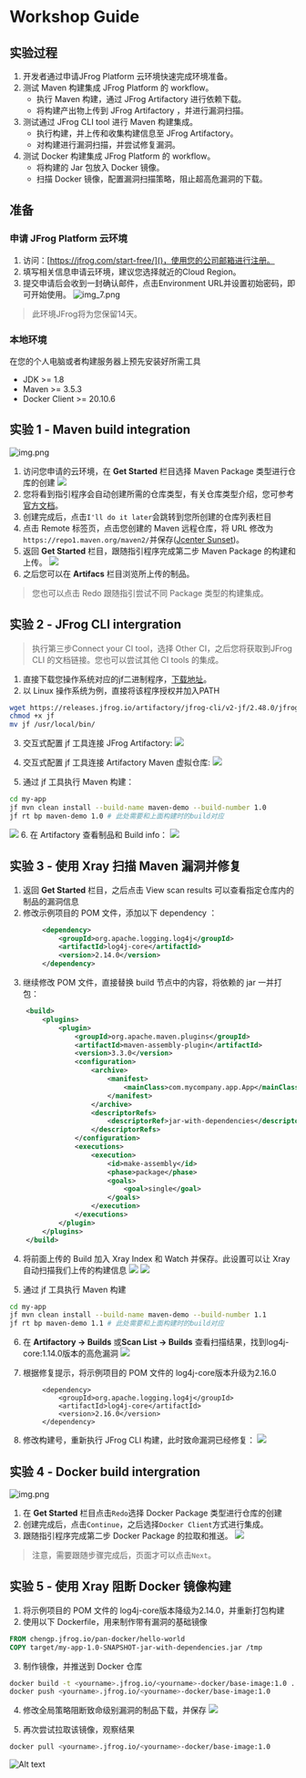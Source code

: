 
# Workshop Guide

## 实验过程
1. 开发者通过申请JFrog Platform 云环境快速完成环境准备。
2. 测试 Maven 构建集成 JFrog Platform 的 workflow。
   - 执行 Maven 构建，通过 JFrog Artifactory 进行依赖下载。
   - 将构建产出物上传到 JFrog Artifactory ，并进行漏洞扫描。
3. 测试通过 JFrog CLI tool 进行 Maven 构建集成。
   - 执行构建，并上传和收集构建信息至 JFrog Artifactory。
   - 对构建进行漏洞扫描，并尝试修复漏洞。
4. 测试 Docker 构建集成 JFrog Platform 的 workflow。
   - 将构建的 Jar 包放入 Docker 镜像。
   - 扫描 Docker 镜像，配置漏洞扫描策略，阻止超高危漏洞的下载。
        
## 准备
### 申请 JFrog Platform 云环境 
1. 访问：[https://jfrog.com/start-free/]()，使用您的公司邮箱进行注册。
2. 填写相关信息申请云环境，建议您选择就近的Cloud Region。
3. 提交申请后会收到一封确认邮件，点击Environment URL并设置初始密码，即可开始使用。
![img_7.png](images/img_7.png)

> 此环境JFrog将为您保留14天。

### 本地环境
在您的个人电脑或者构建服务器上预先安装好所需工具
-  JDK >= 1.8
-  Maven >= 3.5.3
-  Docker Client >= 20.10.6

## 实验 1 - Maven build integration
![img.png](images/img-18.png)

1. 访问您申请的云环境，在 **Get Started** 栏目选择 Maven Package 类型进行仓库的创建
![](images/image.png)
2. 您将看到指引程序会自动创建所需的仓库类型，有关仓库类型介绍，您可参考[官方文档](https://jfrog.com/help/r/jfrog-artifactory-documentation/repository-management)。
3. 创建完成后，点击`I'll do it later`会跳转到您所创建的仓库列表栏目
4. 点击 Remote 标签页，点击您创建的 Maven 远程仓库，将 URL 修改为`https://repo1.maven.org/maven2/`并保存([Jcenter Sunset](https://jfrog.com/blog/into-the-sunset-bintray-jcenter-gocenter-and-chartcenter/))。
5. 返回 **Get Started** 栏目，跟随指引程序完成第二步 Maven Package 的构建和上传。
![](images/image-5.png)
6. 之后您可以在 **Artifacs** 栏目浏览所上传的制品。
> 您也可以点击 Redo 跟随指引尝试不同 Package 类型的构建集成。
## 实验 2 - JFrog CLI intergration
> 执行第三步Connect your CI tool，选择 Other CI，之后您将获取到JFrog CLI 的文档链接。您也可以尝试其他 CI tools 的集成。
1. 直接下载您操作系统对应的jf二进制程序，[下载地址](https://releases.jfrog.io/artifactory/jfrog-cli/v2-jf/2.48.0/)。
2. 以 Linux 操作系统为例，直接将该程序授权并加入PATH
```sh
wget https://releases.jfrog.io/artifactory/jfrog-cli/v2-jf/2.48.0/jfrog-cli-linux-amd64/jf
chmod +x jf
mv jf /usr/local/bin/
```
3. 交互式配置 jf 工具连接 JFrog Artifactory:
![](images/image-6.png)

4. 交互式配置 jf 工具连接 Artifactory Maven 虚拟仓库:
![](images/image-7.png)

5. 通过 jf 工具执行 Maven 构建：
```sh
cd my-app
jf mvn clean install --build-name maven-demo --build-number 1.0
jf rt bp maven-demo 1.0 # 此处需要和上面构建时的build对应
```
![](images/image-8.png)
6. 在 Artifactory 查看制品和 Build info：
![](images/image-9.png)


## 实验 3 - 使用 Xray 扫描 Maven 漏洞并修复
1. 返回 **Get Started** 栏目，之后点击 View scan results 可以查看指定仓库内的制品的漏洞信息
2. 修改示例项目的 POM 文件，添加以下 dependency ：
```xml
		<dependency>
			<groupId>org.apache.logging.log4j</groupId>
			<artifactId>log4j-core</artifactId>
			<version>2.14.0</version>
		</dependency>
```
3. 继续修改 POM 文件，直接替换 build 节点中的内容，将依赖的 jar 一并打包：
```xml
    <build>
        <plugins>
            <plugin>
                <groupId>org.apache.maven.plugins</groupId>
                <artifactId>maven-assembly-plugin</artifactId>
                <version>3.3.0</version>
                <configuration>
                    <archive>
                        <manifest>
                            <mainClass>com.mycompany.app.App</mainClass>
                        </manifest>
                    </archive>
                    <descriptorRefs>
                        <descriptorRef>jar-with-dependencies</descriptorRef>
                    </descriptorRefs>
                </configuration>
                <executions>
                    <execution>
                        <id>make-assembly</id>
                        <phase>package</phase>
                        <goals>
                            <goal>single</goal>
                        </goals>
                    </execution>
                </executions>
            </plugin>
        </plugins>
    </build>
```
4. 将前面上传的 Build 加入 Xray Index 和 Watch 并保存。此设置可以让 Xray 自动扫描我们上传的构建信息
![](images/image-10.png)
![](images/image-11.png)

5. 通过 jf 工具执行 Maven 构建
```sh
cd my-app
jf mvn clean install --build-name maven-demo --build-number 1.1
jf rt bp maven-demo 1.1 # 此处需要和上面构建时的build对应
```
6. 在 **Artifactory -> Builds** 或**Scan List -> Builds** 查看扫描结果，找到log4j-core:1.14.0版本的高危漏洞
![](images/image-12.png)

7. 根据修复提示，将示例项目的 POM 文件的 log4j-core版本升级为2.16.0
```shell
		<dependency>
			<groupId>org.apache.logging.log4j</groupId>
			<artifactId>log4j-core</artifactId>
			<version>2.16.0</version>
		</dependency>
```
8. 修改构建号，重新执行 JFrog CLI 构建，此时致命漏洞已经修复：
![](images/image-14.png)

## 实验 4 - Docker build intergration
![img.png](images/img-19.png)
1. 在 **Get Started** 栏目点击`Redo`选择 Docker Package 类型进行仓库的创建
2. 创建完成后，点击`Continue`，之后选择`Docker Client`方式进行集成。
3. 跟随指引程序完成第二步 Docker Package 的拉取和推送。
![](images/image-15.png)
> 注意，需要跟随步骤完成后，页面才可以点击`Next`。

## 实验 5 - 使用 Xray 阻断 Docker 镜像构建
1. 将示例项目的 POM 文件的 log4j-core版本降级为2.14.0，并重新打包构建
2. 使用以下 Dockerfile，用来制作带有漏洞的基础镜像
```Dockerfile
FROM chengp.jfrog.io/pan-docker/hello-world
COPY target/my-app-1.0-SNAPSHOT-jar-with-dependencies.jar /tmp
```
3. 制作镜像，并推送到 Docker 仓库
```sh
docker build -t <yourname>.jfrog.io/<yourname>-docker/base-image:1.0 .
docker push <yourname>.jfrog.io/<yourname>-docker/base-image:1.0
```
4. 修改全局策略阻断致命级别漏洞的制品下载，并保存
![](images/image-16.png)

5. 再次尝试拉取该镜像，观察结果
```sh
docker pull <yourname>.jfrog.io/<yourname>-docker/base-image:1.0
```
![Alt text](images/image-17.png)